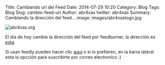 Title: Cambiando url del Feed
Date: 2014-07-29 10:20
Category: Blog
Tags: Blog
Slug: cambio-feed-url
Author: abr4xas
twitter: abr4xas
Summary: Cambiando la dirección del feed...
image: images/abr4xaslogo.jpg

![abr4xas.org](https://fbcdn-sphotos-g-a.akamaihd.net/hphotos-ak-xpf1/t1.0-9/1375758_1378127522423533_1335788860_n.jpg)

El dia de hoy cambie la dirección del feed por feedburner,  la dirección es [esta](http://feeds.feedburner.com/ElBlogDeAbr4xas).

Si usan feedly pueden hacer clic <a href="http://cloud.feedly.com/#subscription%2Ffeed%2Fhttp%3A%2F%2Ffeeds.feedburner.com%2FElBlogDeAbr4xas" target="_blank">aquí</a> o si lo prefieren, en la barra lateral esta la opcción para suscribirte por correo electronico :)

